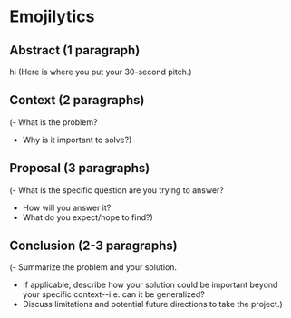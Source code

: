# Emojilytics

## Abstract (1 paragraph)

hi
(Here is where you put your 30-second pitch.)

## Context (2 paragraphs)


(- What is the problem?
- Why is it important to solve?)

## Proposal (3 paragraphs)


(- What is the specific question are you trying to answer?
- How will you answer it?
- What do you expect/hope to find?)

## Conclusion (2-3 paragraphs)


(- Summarize the problem and your solution.
- If applicable, describe how your solution could be important beyond your specific context--i.e. can it be generalized?
- Discuss limitations and potential future directions to take the project.)
  

